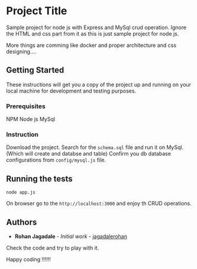 # Project Title

Sample project for node js with Express and MySql crud operation.
Ignore the HTML and css part from it as this is just sample project for node js.

More things are comming like docker and proper architecture and css designing....

## Getting Started

These instructions will get you a copy of the project up and running on your local machine for development and testing purposes.

### Prerequisites

NPM
Node js
MySql

### Instruction

Download the project.
Search for the `schema.sql` file and run it on MySql. (Which will create and databse and table)
Confirm you db database configurations from `config/mysql.js` file.


## Running the tests

```
node app.js
```

On browser go to the `http://localhost:3000` and enjoy th CRUD operations.

## Authors

* **Rohan Jagadale** - *Initial work* - [jagadalerohan](https://github.com/jagadalerohan)

Check the code and try to play with it.

Happy coding !!!!!!
